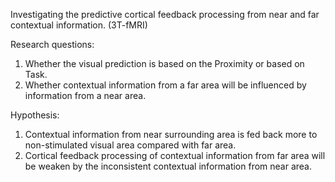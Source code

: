 Investigating the predictive cortical feedback processing from near and far contextual information. (3T-fMRI)

Research questions:
1. Whether the visual prediction is based on the Proximity or based on Task.
2. Whether contextual information from a far area will be influenced by information from a near area.

Hypothesis: 
1. Contextual information from near surrounding area is fed back more to non-stimulated visual area compared with far area.
2. Cortical feedback processing of contextual information from far area will be weaken by the inconsistent contextual information from near area.

